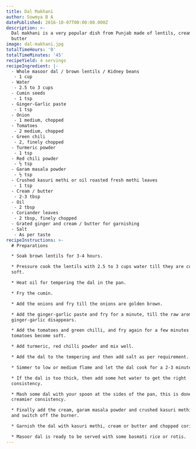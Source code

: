```yaml
---
title: Dal Makhani
author: Sowmya B A
datePublished: 2016-10-07T00:00:00.000Z
description: >-
  Dal makhani is a very popular dish from Punjab made of lentils, cream and
  butter
image: dal-makhani.jpg
totalTimeHours: '0'
totalTimeMinutes: '45'
recipeYield: 4 servings
recipeIngredient: |-
  - Whole masoor dal / brown lentils / Kidney beans
   - 1 cup
  - Water
   - 2.5 to 3 cups
  - Cumin seeds
   - 1 tsp
  - Ginger-Garlic paste
   - 1 tsp
  - Onion
   - 1 medium, chopped
  - Tomatoes
   - 2 medium, chopped
  - Green chili
   - 2, finely chopped
  - Turmeric powder
   - 1 tsp
  - Red chili powder
   - ½ tsp
  - Garam masala powder
   - ½ tsp
  - Crushed kasuri methi or oil roasted fresh methi leaves
   - 1 tsp
  - Cream / butter
   - 2-3 tbsp
  - Oil
   - 2 tbsp
  - Coriander leaves
   - 2 tbsp, finely chopped
  - Grated ginger and cream / butter for garnishing
  - Salt
   - As per taste
recipeInstructions: >-
  # Preparations

  * Soak brown lentils for 3-4 hours.

  * Pressure cook the lentils with 2.5 to 3 cups water till they are cooked
  soft.

  * Heat oil for tempering the dal in the pan.

  * Fry the cumin.

  * Add the onions and fry till the onions are golden brown.

  * Add the ginger-garlic paste and fry for a minute, till the raw aroma of
  ginger-garlic disappears.

  * Add the tomatoes and green chilli, and fry again for a few minutes till the
  tomatoes become soft.

  * Add turmeric, red chilli powder and mix well.

  * Add the dal to the tempering and then add salt as per requirement.

  * Simmer to low or medium flame and let the dal cook for a 2-3 minutes.

  * If the dal is too thick, then add some hot water to get the right
  consistency.

  * Mash some dal with your spoon at the sides of the pan, this is done to get a
  creamier consistency.

  * Finally add the cream, garam masala powder and crushed kasuri methi. Stir
  and switch off the burner.

  * Garnish the dal with kasuri methi, cream or butter and chopped coriander.

  * Masoor dal is ready to be served with some basmati rice or rotis.
---
```


